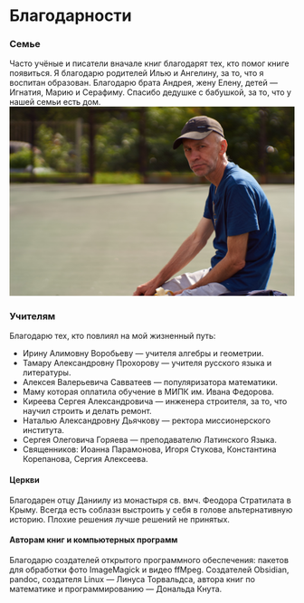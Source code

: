 # Благодарности

### Семье
Часто учёные и писатели вначале книг благодарят тех, кто помог книге появиться. Я благодарю  родителей Илью и Ангелину, за то, что я воспитан образован. Благодарю брата Андрея, жену Елену, детей — Игнатия, Марию и Серафиму. Спасибо дедушке с бабушкой, за то, что у нашей семьи есть дом.
![Фото отца|100px](img/father.jpg)


### Учителям
Благодарю тех, кто повлиял на мой жизненный путь:
- Ирину Алимовну Воробьеву — учителя алгебры и геометрии. 
- Тамару Александровну Прохорову —  учителя русского языка и литературы. 
- Алексея Валерьевича Савватеев — популяризатора математики. 
- Маму которая оплатила обучение в МИПК им. Ивана Федорова. 
- Киреева Сергея Александровича — инженера строителя, за то, что научил строить и делать ремонт.
- Наталью Александровну Дьячкову — ректора миссионерского института. 
- Сергея Олеговича Горяева — преподавателю Латинского Языка.
- Священников: Иоанна Парамонова, Игоря Стукова, Константина Корепанова, Сергия Алексеева.


#### Церкви
Благодарен отцу Даниилу из монастыря св. вмч. Феодора Стратилата в Крыму. Всегда есть соблазн выстроить у себя в голове альтернативную историю. Плохие решения лучше решений не принятых.

#### Авторам книг и компьютерных программ
Благодарю создателей открытого программного обеспечения: пакетов для обработки фото ImageMagick и видео ffMpeg. Создателей Obsidian, pandoc, создателя Linux — Линуса Торвальдса, автора книг по математике и программированию — Дональда Кнута.